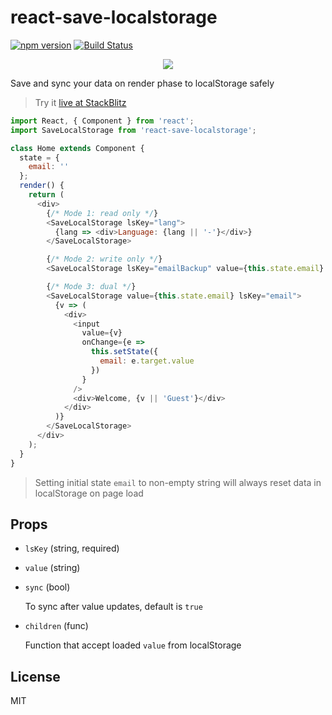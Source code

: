 # react-save-localstorage

[![npm version](https://badge.fury.io/js/react-save-localstorage.svg)](https://badge.fury.io/js/react-save-localstorage)
[![Build Status](https://travis-ci.org/antonybudianto/react-save-localstorage.svg?branch=master)](https://travis-ci.org/antonybudianto/react-save-localstorage)

<p align="center">
<img src="https://user-images.githubusercontent.com/7658554/48966890-481d8200-f00b-11e8-8d75-9332fe62fac7.png">
</p>

Save and sync your data on render phase to localStorage safely

> Try it [live at StackBlitz](https://stackblitz.com/edit/demo-react-save-localstorage)

```js
import React, { Component } from 'react';
import SaveLocalStorage from 'react-save-localstorage';

class Home extends Component {
  state = {
    email: ''
  };
  render() {
    return (
      <div>
        {/* Mode 1: read only */}
        <SaveLocalStorage lsKey="lang">
          {lang => <div>Language: {lang || '-'}</div>}
        </SaveLocalStorage>

        {/* Mode 2: write only */}
        <SaveLocalStorage lsKey="emailBackup" value={this.state.email} />

        {/* Mode 3: dual */}
        <SaveLocalStorage value={this.state.email} lsKey="email">
          {v => (
            <div>
              <input
                value={v}
                onChange={e =>
                  this.setState({
                    email: e.target.value
                  })
                }
              />
              <div>Welcome, {v || 'Guest'}</div>
            </div>
          )}
        </SaveLocalStorage>
      </div>
    );
  }
}
```

> Setting initial state `email` to non-empty string will always reset data in localStorage on page load

## Props

- `lsKey` (string, required)
- `value` (string)
- `sync` (bool)

  To sync after value updates, default is `true`

- `children` (func)

  Function that accept loaded `value` from localStorage

## License

MIT
